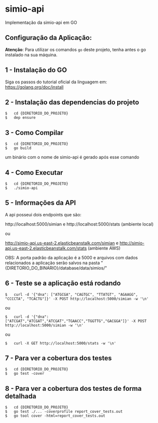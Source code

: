 # simio-api

Implementação da simio-api em GO


## Configuração da Aplicação:

**Atenção**: Para utilizar os comandos `go` deste projeto, tenha antes o go instalado na sua máquina.

## 1 - Instalação do GO 

Siga os passos do tutorial oficial da linguagem em: https://golang.org/doc/install

## 2 - Instalação das dependencias do projeto 

```
$   cd {DIRETORIO_DO_PROJETO}
$   dep ensure
```

## 3 - Como Compilar

```
$   cd {DIRETORIO_DO_PROJETO}
$   go build
```

um binário com o nome de simio-api é gerado após esse comando

## 4 - Como Executar

```
$   cd {DIRETORIO_DO_PROJETO}
$   ./simio-api
```

## 5 - Informações da API

A api posseui dois endpoints que são:

http://localhost:5000/simian e http://localhost:5000/stats (ambiente local)

ou 

http://simio-api.us-east-2.elasticbeanstalk.com/simian e http://simio-api.us-east-2.elasticbeanstalk.com/stats (ambiente AWS)


OBS: A porta padrão da aplicação é a 5000 e arquivos com dados relacionados a aplicação serão salvos na pasta "{DIRETORIO_DO_BINARIO}/database/data/simios/" 

## 6 - Teste se a aplicação está rodando

```
$   curl -d '{"dna": ["ATGCGA", "CAGTGC", "TTATGT", "AGAAGG", "CCCCTA", "TCACTG"]}' -X POST http://localhost:5000/simian -w '\n'
```

ou

```
$   curl -d '{"dna": ["ATCGAT","ATCGAT","ATCGAT","TGAACC","TGGTTG","GACGGA"]}' -X POST http://localhost:5000/simian -w '\n'
```

ou


```
$   curl -X GET http://localhost:5000/stats -w '\n'
```


## 7 - Para ver a cobertura dos testes

```
$   cd {DIRETORIO_DO_PROJETO}
$   go test -cover
```

## 8 - Para ver a cobertura dos testes de forma detalhada

```
$   cd {DIRETORIO_DO_PROJETO}
$   go test ./... -coverprofile report_cover_tests.out
$   go tool cover -html=report_cover_tests.out
```